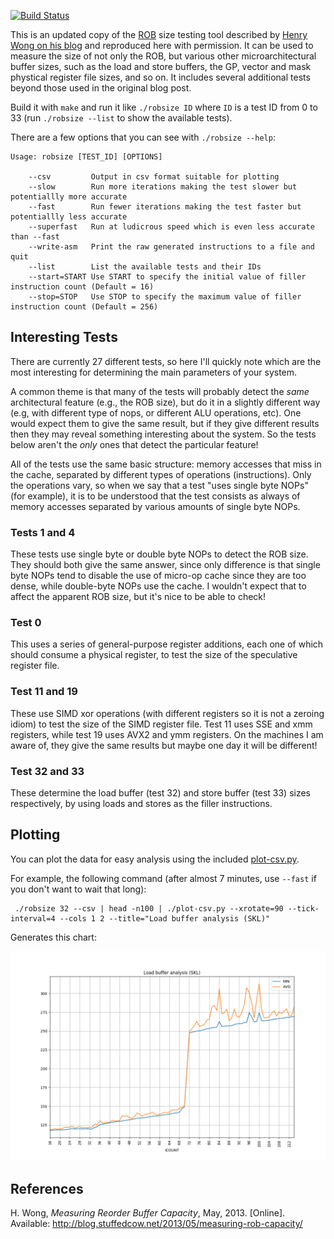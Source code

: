[![Build Status](https://travis-ci.org/travisdowns/robsize.svg?branch=master)](https://travis-ci.org/travisdowns/robsize)

This is an updated copy of the [ROB](https://en.wikipedia.org/wiki/Re-order_buffer) size testing tool described by [Henry Wong on his blog](http://blog.stuffedcow.net/2013/05/measuring-rob-capacity) and reproduced here with permission. It can be used to measure the size of not only the ROB, but various other microarchitectural buffer sizes, such as the load and store buffers, the GP, vector and mask phystical register file sizes, and so on. It includes several additional tests beyond those used in the original blog post.

Build it with `make` and run it like `./robsize ID` where `ID` is a test ID from 0 to 33 (run `./robsize --list` to show the available tests).

There are a few options that you can see with `./robsize --help`:

```
Usage: robsize [TEST_ID] [OPTIONS]

	--csv      	  Output in csv format suitable for plotting
	--slow     	  Run more iterations making the test slower but potentiallly more accurate
	--fast     	  Run fewer iterations making the test faster but potentiallly less accurate
	--superfast	  Run at ludicrous speed which is even less accurate than --fast
	--write-asm	  Print the raw generated instructions to a file and quit
	--list     	  List the available tests and their IDs
	--start=START Use START to specify the initial value of filler instruction count (Default = 16)
	--stop=STOP   Use STOP to specify the maximum value of filler instruction count (Default = 256)
```

## Interesting Tests

There are currently 27 different tests, so here I'll quickly note which are the most interesting for determining the main parameters of your system.

A common theme is that many of the tests will probably detect the _same_ architectural feature (e.g., the ROB size), but do it in a slightly different way (e.g, with different type of nops, or different ALU operations, etc). One would expect them to give the same result, but if they give different results then they may reveal something interesting about the system. So the tests below aren't the _only_ ones that detect the particular feature!

All of the tests use the same basic structure: memory accesses that miss in the cache, separated by different types of operations (instructions). Only the operations vary, so when we say that a test "uses single byte NOPs" (for example), it is to be understood that the test consists as always of memory accesses separated by various amounts of single byte NOPs.

### Tests 1 and 4

These tests use single byte or double byte NOPs to detect the ROB size. They should both give the same answer, since only difference is that single byte NOPs tend to disable the use of micro-op cache since they are too dense, while double-byte NOPs use the cache. I wouldn't expect that to affect the apparent ROB size, but it's nice to be able to check!

### Test 0

This uses a series of general-purpose register additions, each one of which should consume a physical register, to test the size of the speculative register file.

### Test 11 and 19

These use SIMD xor operations (with different registers so it is not a zeroing idiom) to test the size of the SIMD register file. Test 11 uses SSE and xmm registers, while test 19 uses AVX2 and ymm registers. On the machines I am aware of, they give the same results but maybe one day it will be different!

### Test 32 and 33

These determine the load buffer (test 32) and store buffer (test 33) sizes respectively, by using loads and stores as the filler instructions.

## Plotting

You can plot the data for easy analysis using the included [plot-csv.py](plot-csv.py).

For example, the following command (after almost 7 minutes, use `--fast` if you don't want to wait that long):

```
 ./robsize 32 --csv | head -n100 | ./plot-csv.py --xrotate=90 --tick-interval=4 --cols 1 2 --title="Load buffer analysis (SKL)"
 ```

 Generates this chart:

 ![Skylake Load Buffers](skl-load.png)

## References

H. Wong, _Measuring Reorder Buffer Capacity_, May, 2013. [Online]. Available: http://blog.stuffedcow.net/2013/05/measuring-rob-capacity/
